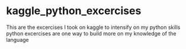 # kaggle_python_excercises
This are the excercises I took on kaggle  to intensify on my python skills
python excercises are one way to build more on my knowledge of the language
